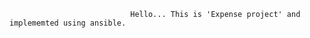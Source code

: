 
    
                               Hello... This is 'Expense project' and implememted using ansible.
